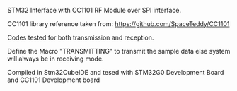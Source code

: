 STM32 Interface with CC1101 RF Module over SPI interface.

CC1101 library reference taken from: https://github.com/SpaceTeddy/CC1101

Codes tested for both transmission and reception.

Define the Macro "TRANSMITTING" to transmit the sample data else system will always be in receiving mode.

Compiled in Stm32CubeIDE and tesed with STM32G0 Development Board and CC1101 Development board